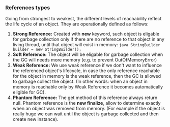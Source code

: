 ### References types

Going from strongest to weakest, the different levels of reachability reflect the life cycle of an object. They are 
operationally defined as follows:

1. __Strong Reference:__ Created with __new__ keyword, such object is eligable for garbage collection only if there
 are no reference to that object in any living thread, until that object will exist in memory:
```java StringBuilder builder = new StringBuilder();```
2. __Soft Reference:__ The object will be eligable for garbage collection when the GC will needs more memory (e.g. to
 prevent OutOfMemoryError)
3. __Weak Reference:__ We use weak reference if we don't want to influence the referenced object's lifecycle, in case
 the only reference reachable for the object in memory is the weak reference, then the GC is allowed to garbage 
 collect the object. (In other words: when an object in memory is reachable only by Weak Reference it becomes 
 automatically eligible for GC).
4. __Phantom Reference:__ The get method of this reference always return null. Phantom reference is the __new 
finalize__, allow to determine exactly when an object was removed from memory. (For example if the object is really 
huge we can wait until the object is garbage collected and then create new instance).
